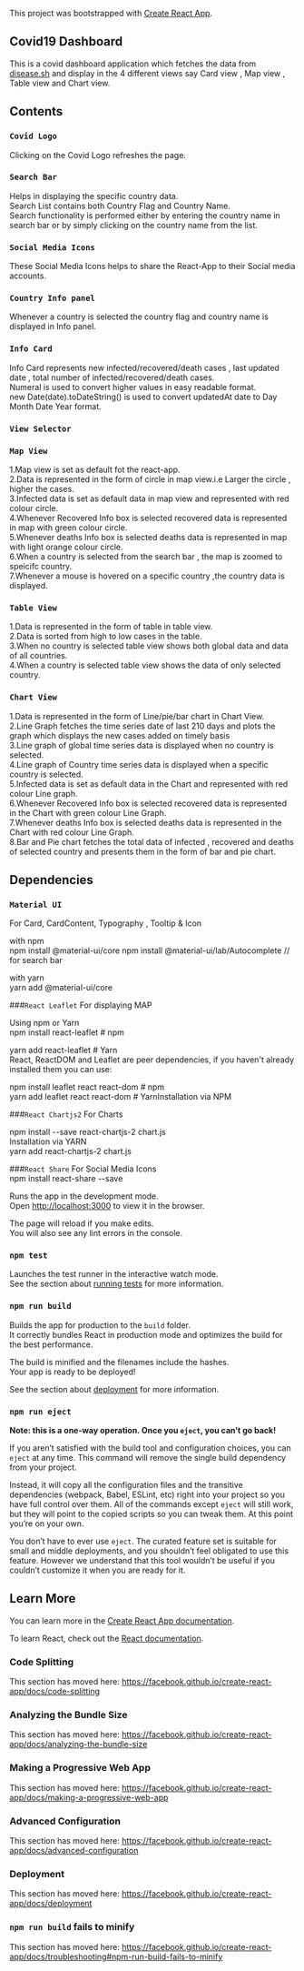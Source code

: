 This project was bootstrapped with [Create React App](https://github.com/facebook/create-react-app).

## Covid19 Dashboard
This is a covid dashboard application which fetches the data from [disease.sh](https://disease.sh/docs/) and display in the 4 different views say Card view , Map view , Table view and Chart view.

## Contents

### `Covid Logo`

Clicking on the Covid Logo refreshes the page.

### `Search Bar`

Helps in displaying the specific country data.<br />
Search List contains both Country Flag and Country Name.<br />
Search functionality is performed either by entering the country name in search bar or by simply clicking on the country name from the list.<br />

### `Social Media Icons`

These Social Media Icons helps to share the React-App to their Social media accounts.

### `Country Info panel`

Whenever a country is selected the country flag and country name is displayed in Info panel.

### `Info Card`
Info Card represents new infected/recovered/death cases , last updated date , total number of infected/recovered/death cases.<br />
Numeral is used to convert higher values in easy readable format.<br/>
new Date(date).toDateString() is used to convert updatedAt date to Day Month Date Year format.<br/>

### `View Selector`

### `Map View`

1.Map view is set as default fot the react-app.<br />
2.Data is represented in the form of circle in map view.i.e Larger the circle , higher the cases.<br />
3.Infected data is set as default data in map view and represented with red colour circle.<br />
4.Whenever Recovered Info box is selected recovered data is represented in map with green colour circle.<br />
5.Whenever deaths Info box is selected deaths data is represented in map with light orange colour circle.<br />
6.When a country is selected from the search bar , the map is zoomed to speicifc country.<br />
7.Whenever a mouse is hovered on a specific country ,the country data is displayed.<br />


### `Table View`

1.Data is represented in the form of table in table view.<br />
2.Data is sorted from high to low cases in the table.<br />
3.When no country is selected table view shows both global data and data of all countries.<br />
4.When a country is selected table view shows the data of only selected country.<br />


### `Chart View`

1.Data is represented in the form of Line/pie/bar chart in Chart View.<br />
2.Line Graph fetches the time series date of last 210 days and plots the graph which displays the new cases added on timely basis<br/>
3.Line graph of global time series data is displayed when no country is selected.<br />
4.Line graph of Country time series data is displayed when a specific country is selected.<br />
5.Infected data is set as default data in the Chart and represented with red colour Line graph.<br />
6.Whenever Recovered Info box is selected recovered data is represented in the Chart with green colour Line Graph.<br />
7.Whenever deaths Info box is selected deaths data is represented in the Chart with red colour Line Graph.<br />
8.Bar and Pie chart fetches the total data of infected , recovered and deaths of selected country and presents them in the form of bar and pie chart.<br />


## Dependencies


### `Material UI `
For Card, CardContent, Typography , Tooltip & Icon  <br />

with npm<br />
npm install @material-ui/core
npm install @material-ui/lab/Autocomplete // for search bar

with yarn<br />
yarn add @material-ui/core


###`React Leaflet`
For displaying MAP

Using npm or Yarn<br />
npm install react-leaflet # npm <br />

yarn add react-leaflet # Yarn<br />
React, ReactDOM and Leaflet are peer dependencies, if you haven't already installed them you can use:<br />

npm install leaflet react react-dom # npm <br />
yarn add leaflet react react-dom # YarnInstallation via NPM<br />

###`React Chartjs2`
For Charts

npm install --save react-chartjs-2 chart.js<br />
Installation via YARN<br />
yarn add react-chartjs-2 chart.js<br />


###`React Share`
For Social Media Icons<br />
npm install react-share --save<br />


Runs the app in the development mode.<br />
Open [http://localhost:3000](http://localhost:3000) to view it in the browser.

The page will reload if you make edits.<br />
You will also see any lint errors in the console.

### `npm test`

Launches the test runner in the interactive watch mode.<br />
See the section about [running tests](https://facebook.github.io/create-react-app/docs/running-tests) for more information.

### `npm run build`

Builds the app for production to the `build` folder.<br />
It correctly bundles React in production mode and optimizes the build for the best performance.

The build is minified and the filenames include the hashes.<br />
Your app is ready to be deployed!

See the section about [deployment](https://facebook.github.io/create-react-app/docs/deployment) for more information.

### `npm run eject`

**Note: this is a one-way operation. Once you `eject`, you can’t go back!**

If you aren’t satisfied with the build tool and configuration choices, you can `eject` at any time. This command will remove the single build dependency from your project.

Instead, it will copy all the configuration files and the transitive dependencies (webpack, Babel, ESLint, etc) right into your project so you have full control over them. All of the commands except `eject` will still work, but they will point to the copied scripts so you can tweak them. At this point you’re on your own.

You don’t have to ever use `eject`. The curated feature set is suitable for small and middle deployments, and you shouldn’t feel obligated to use this feature. However we understand that this tool wouldn’t be useful if you couldn’t customize it when you are ready for it.

## Learn More

You can learn more in the [Create React App documentation](https://facebook.github.io/create-react-app/docs/getting-started).

To learn React, check out the [React documentation](https://reactjs.org/).

### Code Splitting

This section has moved here: https://facebook.github.io/create-react-app/docs/code-splitting

### Analyzing the Bundle Size

This section has moved here: https://facebook.github.io/create-react-app/docs/analyzing-the-bundle-size

### Making a Progressive Web App

This section has moved here: https://facebook.github.io/create-react-app/docs/making-a-progressive-web-app

### Advanced Configuration

This section has moved here: https://facebook.github.io/create-react-app/docs/advanced-configuration

### Deployment

This section has moved here: https://facebook.github.io/create-react-app/docs/deployment

### `npm run build` fails to minify

This section has moved here: https://facebook.github.io/create-react-app/docs/troubleshooting#npm-run-build-fails-to-minify
